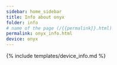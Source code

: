 ```yaml
---
sidebar: home_sidebar
title: Info about onyx
folder: info
# name of the page (/{{permalink}}.html)
permalink: onyx_info.html
device: onyx
---
```

{% include templates/device_info.md %}
